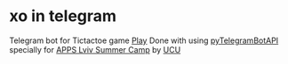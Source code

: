 # xo in telegram
Telegram bot for Tictactoe game
[Play](https://t.me/xoucubot)
Done with using [pyTelegramBotAPI](https://www.github.com/eternnoir/pyTelegramBotAPI) specially for [APPS Lviv Summer Camp](https://www.facebook.com/events/279169005982016/) by [UCU](https://ucu.edu.ua)
